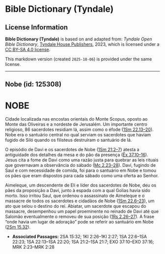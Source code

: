 # Bible Dictionary (Tyndale)

## License Information

**Bible Dictionary (Tyndale)** is based on and adapted from: _Tyndale Open Bible Dictionary_, [Tyndale House Publishers](https://tyndaleopenresources.com/), 2023, which is licensed under a [CC BY-SA 4.0 license](https://creativecommons.org/licenses/by-sa/4.0/legalcode.en).

This markdown version (created `2025-10-06`) is provided under the same license.



--------------------------------

## Nobe (id: 125308)

NOBE
====

Cidade localizada nas encostas orientais do Monte Scopus, oposto ao Monte das Oliveiras e a nordeste de Jerusalém. Um importante centro religioso, 86 sacerdotes residiam lá, assim como o éfode ([1Sm 22\.13–20](https://ref.ly/1Sam22:13-1Sam22:20)). Nobe era o santuário central no qual serviam os sacerdotes que haviam fugido de Siló quando os filisteus destruíram o santuário de lá.

O episódio de Davi e os sacerdotes de Nobe ([1Sm 21:2–7](https://ref.ly/1Sam21:2-1Sam21:7)) atesta a antiguidade dos detalhes da mesa e do pão da presença ([Êx 37\.10–16](https://ref.ly/Exod37:10-Exod37:16)). Jesus cita a fome de Davi como uma razão justa para quebrar as leis rituais que governavam a observância do sábado ([Mc 2\.23–28](https://ref.ly/Mark2:23-Mark2:28)). Davi, fugindo de Saul e com necessidade de comida, foi para o santuário em Nobe e tomou os pães que eram dispostos para cada sábado como uma oferta ao Senhor.

Aimeleque, um descendente de Eli e líder dos sacerdotes de Nobe, deu os pães da proposição a Davi, junto à espada com a qual Golias havia sido morto. Isso irritou Saul, que ordenou o assassinato de Aimeleque e o massacre de todos os sacerdotes e cidadãos de Nobe ([1Sm 22\.6–23](https://ref.ly/1Sam22:6-1Sam22:23)), um ato que selou o destino do rei. Abiatar, um sacerdote que escapou do massacre, desempenhou um papel proeminente no reinado de Davi até que Salomão eventualmente o removeu de sua posição ([1Rs 2\.26–27](https://ref.ly/1Kgs2:26-1Kgs2:27)). A frase “onde havia um lugar de adoração” pode se referir ao santuário em Nobe ([2Sm 15\.32](https://ref.ly/2Sam15:32)).

* **Associated Passages:** 2SA 15:32; 1KI 2:26–1KI 2:27; 1SA 22:6–1SA 22:23; 1SA 22:13–1SA 22:20; 1SA 21:2–1SA 21:7; EXO 37:10–EXO 37:16; MRK 2:23–MRK 2:28

